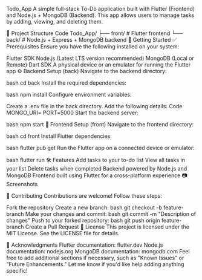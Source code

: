 Todo_App
A simple full-stack To-Do application built with Flutter (Frontend) and Node.js + MongoDB (Backend). This app allows users to manage tasks by adding, viewing, and deleting them.

📁 Project Structure
Code
Todo_App/
├── front/   # Flutter frontend 
└── back/    # Node.js + Express + MongoDB backend
🚀 Getting Started
✅ Prerequisites
Ensure you have the following installed on your system:

Flutter SDK
Node.js (Latest LTS version recommended)
MongoDB (Local or Remote)
Dart SDK
A physical device or an emulator for running the Flutter app
⚙️ Backend Setup (back)
Navigate to the backend directory:

bash
cd back
Install the required dependencies:

bash
npm install
Configure environment variables:

Create a .env file in the back directory.
Add the following details:
Code
MONGO_URI=<your-mongodb-connection-string>
PORT=5000
Start the backend server:

bash
npm start
📱 Frontend Setup (front)
Navigate to the frontend directory:

bash
cd front
Install Flutter dependencies:

bash
flutter pub get
Run the Flutter app on a connected device or emulator:

bash
flutter run
🛠️ Features
Add tasks to your to-do list
View all tasks in your list
Delete tasks when completed
Backend powered by Node.js and MongoDB
Frontend built using Flutter for a cross-platform experience
📷 Screenshots
<!-- Include screenshots of your application -->
🤝 Contributing
Contributions are welcome! Follow these steps:

Fork the repository
Create a new branch:
bash
git checkout -b feature-branch
Make your changes and commit:
bash
git commit -m "Description of changes"
Push to your forked repository:
bash
git push origin feature-branch
Create a Pull Request
📄 License
This project is licensed under the MIT License. See the LICENSE file for details.

🌟 Acknowledgments
Flutter documentation: flutter.dev
Node.js documentation: nodejs.org
MongoDB documentation: mongodb.com
Feel free to add additional sections if necessary, such as "Known Issues" or "Future Enhancements." Let me know if you'd like help adding anything specific!

